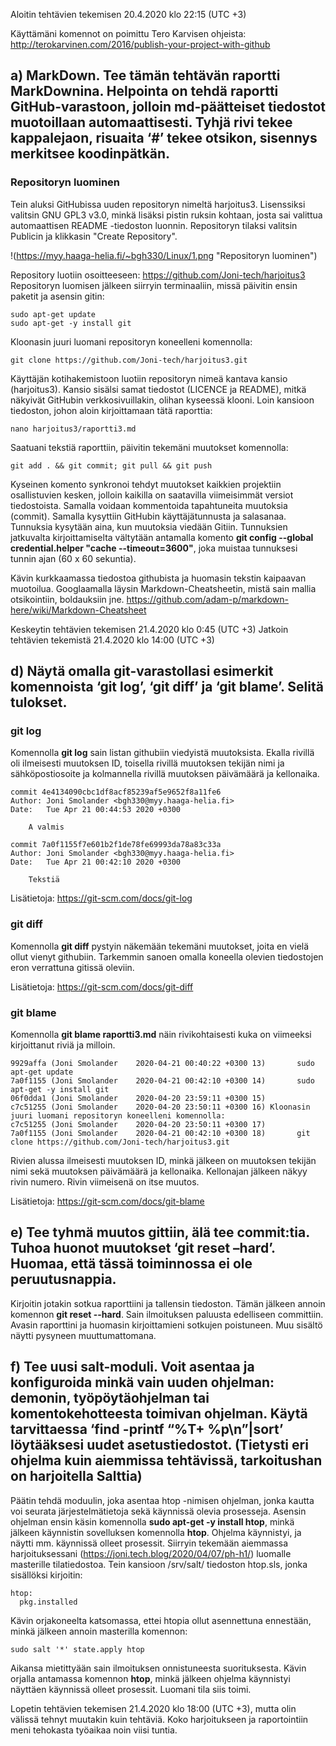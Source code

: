 Aloitin tehtävien tekemisen 20.4.2020 klo 22:15 (UTC +3)

Käyttämäni komennot on poimittu Tero Karvisen ohjeista: http://terokarvinen.com/2016/publish-your-project-with-github

## a) MarkDown. Tee tämän tehtävän raportti MarkDownina. Helpointa on tehdä raportti GitHub-varastoon, jolloin md-päätteiset tiedostot muotoillaan automaattisesti. Tyhjä rivi tekee kappalejaon, risuaita ‘#’ tekee otsikon, sisennys merkitsee koodinpätkän.

### Repositoryn luominen

Tein aluksi GitHubissa uuden repositoryn nimeltä harjoitus3. Lisenssiksi valitsin GNU GPL3 v3.0, minkä lisäksi pistin ruksin kohtaan, josta sai valittua automaattisen README -tiedoston luonnin. Repositoryn tilaksi valitsin Publicin ja klikkasin "Create Repository".

!(https://myy.haaga-helia.fi/~bgh330/Linux/1.png "Repositoryn luominen")
 
Repository luotiin osoitteeseen:  https://github.com/Joni-tech/harjoitus3
Repositoryn luomisen jälkeen siirryin terminaaliin, missä päivitin ensin paketit ja asensin gitin:

	sudo apt-get update
	sudo apt-get -y install git

Kloonasin juuri luomani repositoryn koneelleni komennolla:

	git clone https://github.com/Joni-tech/harjoitus3.git


Käyttäjän kotihakemistoon luotiin repositoryn nimeä kantava kansio (harjoitus3). Kansio sisälsi samat tiedostot (LICENCE ja README), mitkä näkyivät GitHubin verkkosivuillakin, olihan kyseessä klooni. Loin kansioon tiedoston, johon aloin kirjoittamaan tätä raporttia: 

	nano harjoitus3/raportti3.md


Saatuani tekstiä raporttiin, päivitin tekemäni muutokset komennolla:

	git add . && git commit; git pull && git push

Kyseinen komento synkronoi tehdyt  muutokset kaikkien projektiin osallistuvien kesken, jolloin kaikilla on saatavilla viimeisimmät versiot tiedostoista. Samalla voidaan kommentoida tapahtuneita muutoksia (commit). Samalla kysyttiin GitHubin käyttäjätunnusta ja salasanaa. Tunnuksia kysytään aina, kun muutoksia viedään Gitiin. Tunnuksien jatkuvalta kirjoittamiselta vältytään antamalla komento **git config --global credential.helper "cache --timeout=3600"**, joka muistaa tunnuksesi tunnin ajan (60 x 60 sekuntia).

Kävin kurkkaamassa tiedostoa githubista ja huomasin tekstin kaipaavan muotoilua. Googlaamalla läysin Markdown-Cheatsheetin, mistä sain mallia otsikointiin, boldauksiin jne.
https://github.com/adam-p/markdown-here/wiki/Markdown-Cheatsheet

Keskeytin tehtävien tekemisen 21.4.2020 klo 0:45 (UTC +3)
Jatkoin tehtävien tekemistä 21.4.2020 klo 14:00 (UTC +3)

## d) Näytä omalla git-varastollasi esimerkit komennoista ‘git log’, ‘git diff’ ja ‘git blame’. Selitä tulokset.

### git log

Komennolla **git log** sain listan githubiin viedyistä muutoksista. Ekalla rivillä oli ilmeisesti muutoksen ID, toisella rivillä muutoksen tekijän nimi ja sähköpostiosoite ja kolmannella rivillä muutoksen päivämäärä ja kellonaika.

	commit 4e4134090cbc1df8acf85239af5e9652f8a11fe6
	Author: Joni Smolander <bgh330@myy.haaga-helia.fi>
	Date:   Tue Apr 21 00:44:53 2020 +0300

	    A valmis

	commit 7a0f1155f7e601b2f1de78fe69993da78a83c33a
	Author: Joni Smolander <bgh330@myy.haaga-helia.fi>
	Date:   Tue Apr 21 00:42:10 2020 +0300

	    Tekstiä

Lisätietoja: https://git-scm.com/docs/git-log

### git diff

Komennolla **git diff** pystyin näkemään tekemäni muutokset, joita en vielä ollut vienyt githubiin. Tarkemmin sanoen omalla koneella olevien tiedostojen eron verrattuna gitissä oleviin.

Lisätietoja: https://git-scm.com/docs/git-diff

### git blame

Komennolla **git blame raportti3.md** näin rivikohtaisesti kuka on viimeeksi kirjoittanut riviä ja milloin.

	9929affa (Joni Smolander    2020-04-21 00:40:22 +0300 13)       sudo apt-get update
	7a0f1155 (Joni Smolander    2020-04-21 00:42:10 +0300 14)       sudo apt-get -y install git
	06f0dda1 (Joni Smolander    2020-04-20 23:59:11 +0300 15) 
	c7c51255 (Joni Smolander    2020-04-20 23:50:11 +0300 16) Kloonasin juuri luomani repositoryn koneelleni komennolla:
	c7c51255 (Joni Smolander    2020-04-20 23:50:11 +0300 17) 
	7a0f1155 (Joni Smolander    2020-04-21 00:42:10 +0300 18)       git clone https://github.com/Joni-tech/harjoitus3.git

Rivien alussa ilmeisesti muutoksen ID, minkä jälkeen on muutoksen tekijän nimi sekä muutoksen päivämäärä ja kellonaika. Kellonajan jälkeen näkyy rivin numero. Rivin viimeisenä on itse muutos.

Lisätietoja: https://git-scm.com/docs/git-blame

## e) Tee tyhmä muutos gittiin, älä tee commit:tia. Tuhoa huonot muutokset ‘git reset –hard’. Huomaa, että tässä toiminnossa ei ole peruutusnappia.

Kirjoitin jotakin sotkua raporttiini ja tallensin tiedoston. Tämän jälkeen annoin komennon **git reset --hard**. Sain ilmoituksen paluusta edelliseen committiin. Avasin raporttini ja huomasin kirjoittamieni sotkujen poistuneen. Muu sisältö näytti pysyneen muuttumattomana.

## f) Tee uusi salt-moduli. Voit asentaa ja konfiguroida minkä vain uuden ohjelman: demonin, työpöytäohjelman tai komentokehotteesta toimivan ohjelman. Käytä tarvittaessa ‘find -printf “%T+ %p\n”|sort’ löytääksesi uudet asetustiedostot. (Tietysti eri ohjelma kuin aiemmissa tehtävissä, tarkoitushan on harjoitella Salttia)

Päätin tehdä moduulin, joka asentaa htop -nimisen ohjelman, jonka kautta voi seurata järjestelmätietoja sekä käynnissä olevia prosesseja. Asensin ohjelman ensin käsin komennolla **sudo apt-get -y install htop**, minkä jälkeen käynnistin sovelluksen komennolla **htop**. Ohjelma käynnistyi, ja näytti mm. käynnissä olleet prosessit. Siirryin tekemään aiemmassa harjoituksessani (https://joni.tech.blog/2020/04/07/ph-h1/) luomalle masterille tilatiedostoa. Tein kansioon /srv/salt/ tiedoston htop.sls, jonka sisällöksi kirjoitin:

	htop:
	  pkg.installed

Kävin orjakoneelta katsomassa, ettei htopia ollut asennettuna ennestään, minkä jälkeen annoin masterilla komennon:

	sudo salt '*' state.apply htop

Aikansa mietittyään sain ilmoituksen onnistuneesta suorituksesta. Kävin orjalla antamassa komennon **htop**, minkä jälkeen ohjelma käynnistyi näyttäen käynnissä olleet prosessit. Luomani tila siis toimi.


Lopetin tehtävien tekemisen 21.4.2020 klo 18:00 (UTC +3), mutta olin välissä tehnyt muutakin kuin tehtäviä. Koko harjoitukseen ja raportointiin meni tehokasta työaikaa noin viisi tuntia. 
